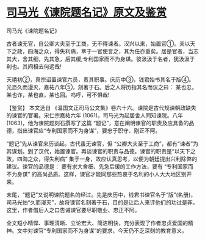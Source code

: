# [司马光《谏院题名记》原文及鉴赏](https://www.vrrw.net/wx/10343.html)

司马光《谏院题名记》

古者谏无官，自公卿大夫至于工商，无不得谏者。汉兴以来，始置官①。夫以天下之政，四海之众，得失利病，萃于一官使言之，其为任亦重矣。居是官者，当志其大，舍其细，先其急，后其缓;专利国家而不为身谋。彼汲汲于名者，犹汲汲于利也。其间相去何远哉!

天禧初②，真宗诏置谏官六员，责其职事。庆历中③，钱君始书其名于版④。光恐久而漫灭，嘉祐八年⑤，刻著于石。后之人将历指其名而议之曰： 某也忠，某也诈，某也直，某也回。呜呼，可不惧哉!



【鉴赏】 本文选自 《温国文正司马公文集》卷六十六。谏院是古代规谏朝政缺失的谏官的官署。宋仁宗嘉祐六年 (1061)，司马光为起居舍人同知谏院。八年 (1063)，他为谏院题刻石撰写了这篇 “题记”，意在阐明谏官的职责及应具备的品德，指出谏官应“专利国家而不为身谋”，要忠于职守、刚正不阿。

“题记”先从谏官来历谈起。古代虽无谏官，但 “公卿大夫至于工商”，都有“谏者”为其谋划。到了汉代，始置谏官。再谈谏官的职责与品德。谏官的职责是“以天下之政，四海之众，得失利病” 集于一身，故应认真思考，以便为朝廷提出兴利除弊的建议。谏官的品德是： 要有求大舍细、先急后缓的工作方法，要有 “专利国家而不为身谋” 的高尚品质。这样，谏官才能同那些热衷于名利的小人大大地区别开来。

末尾，“题记”又说明谏院题名的经过。先是庆历中，钱君书谏官名于“版”(名册)，司马光怕“久而漫灭”，故将谏官名刻著于石，目的是让后人来评他们的功过是非。这里，作者借后人之口告诫谏官要尽职敬业、忠正不阿。

全文短小精悍、事理清晰、立论宏大、简洁明快，充分表现了作者忠贞爱国的精神。文中对谏官“专利国家而不为身谋”的要求，今天仍不乏深刻的教育意义。

